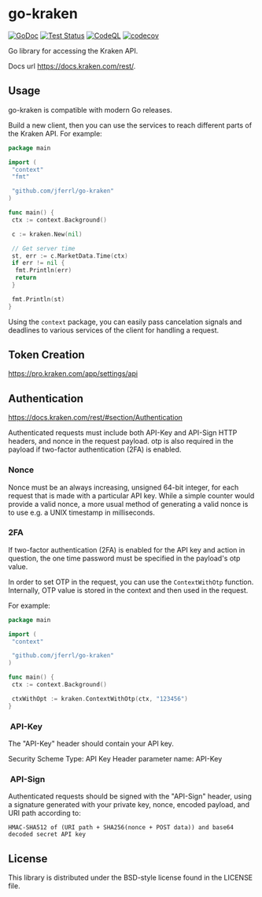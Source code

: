 # go-kraken

[![GoDoc](https://img.shields.io/static/v1?label=godoc&message=reference&color=blue)](https://pkg.go.dev/github.com/jferrl/go-kraken)
[![Test Status](https://github.com/jferrl/go-kraken/workflows/tests/badge.svg)](https://github.com/jferrl/go-kraken/actions?query=workflow%3Atests)
[![CodeQL](https://github.com/jferrl/go-kraken/workflows/CodeQL/badge.svg)](https://github.com/jferrl/go-kraken/actions?query=workflow%3ACodeQL)
[![codecov](https://codecov.io/gh/jferrl/go-kraken/branch/main/graph/badge.svg?token=68I4BZF235)](https://codecov.io/gh/jferrl/go-kraken)

Go library for accessing the Kraken API.

Docs url <https://docs.kraken.com/rest/>.

## Usage

go-kraken is compatible with modern Go releases.

Build a new client, then you can use the services to reach different parts of the Kraken API. For example:

```go
package main

import (
 "context"
 "fmt"

 "github.com/jferrl/go-kraken"
)

func main() {
 ctx := context.Background()

 c := kraken.New(nil)

 // Get server time
 st, err := c.MarketData.Time(ctx)
 if err != nil {
  fmt.Println(err)
  return
 }

 fmt.Println(st)
}
```

Using the `context` package, you can easily pass cancelation signals and
deadlines to various services of the client for handling a request.

## Token Creation

<https://pro.kraken.com/app/settings/api>

## Authentication

<https://docs.kraken.com/rest/#section/Authentication>

Authenticated requests must include both API-Key and API-Sign HTTP headers, and nonce in the request payload. otp is also required in the payload if two-factor authentication (2FA) is enabled.

### Nonce

Nonce must be an always increasing, unsigned 64-bit integer, for each request that is made with a particular API key. While a simple counter would provide a valid nonce, a more usual method of generating a valid nonce is to use e.g. a UNIX timestamp in milliseconds.

### 2FA

If two-factor authentication (2FA) is enabled for the API key and action in question, the one time password must be specified in the payload's otp value.

In order to set OTP in the request, you can use the `ContextWithOtp` function. Internally, OTP value is stored in the context and then used in the request.

 For example:

```go
package main

import (
 "context"

 "github.com/jferrl/go-kraken"
)

func main() {
 ctx := context.Background()

 ctxWithOpt := kraken.ContextWithOtp(ctx, "123456")
}
```

###  API-Key

The "API-Key" header should contain your API key.

Security Scheme Type: API Key
Header parameter name: API-Key

###  API-Sign

Authenticated requests should be signed with the "API-Sign" header, using a signature generated with your private key, nonce, encoded payload, and URI path according to:

`HMAC-SHA512 of (URI path + SHA256(nonce + POST data)) and base64 decoded secret API key`

## License

This library is distributed under the BSD-style license found in the LICENSE file.
